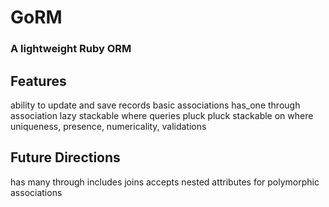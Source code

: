 # GoRM
### A lightweight Ruby ORM

## Features
ability to update and save records
basic associations
has_one through association
lazy stackable where queries
pluck
pluck stackable on where
uniqueness, presence, numericality, validations

## Future Directions
has many through
includes
joins
accepts nested attributes for
polymorphic associations
